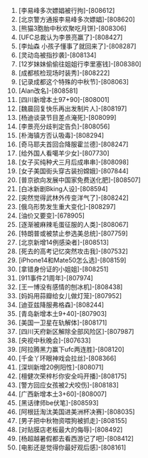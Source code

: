 
1. [李易峰多次嫖娼被行拘]-[808612]
1. [北京警方通报李易峰多次嫖娼]-[808620]
1. [熊猫3胞胎中秋欢聚吃月饼]-[808306]
1. [UFC总裁认为李景亮赢了]-[808427]
1. [李灿森 小孩子懂事了就回来了]-[808287]
1. [灵动岛被指抄袭]-[808134]
1. [12岁妹妹偷偷往姐姐行李里塞钱]-[808380]
1. [成都核检现场时装秀]-[808222]
1. [记录成都这个特殊的中秋节]-[808063]
1. [Alan改名]-[808581]
1. [四川新增本土97+90]-[808001]
1. [魏晨回复快乐再出发制片人]-[808197]
1. [杨迪谈录节目差点淹死]-[808099]
1. [李景亮分歧判定告负]-[808056]
1. [朴海镇方否认吸毒]-[808294]
1. [奇马耶夫首回合降服霍兰德]-[808247]
1. [给外国人看噶羊少女]-[807730]
1. [女子买纯种犬三月后成串串]-[808098]
1. [女子美国街头穿古装扮嫦娥]-[807844]
1. [普京欲向发展中国家免费送化肥]-[808507]
1. [白冰新剧Bking人设]-[808594]
1. [突然觉得武林外传变洋气了]-[808242]
1. [俄乌形势发生重大变化]-[808297]
1. [油价又要变]-[678905]
1. [逐渐被麻辣毛蛋征服的人类]-[808067]
1. [特朗普或被禁止参选美总统]-[807759]
1. [北京新增14例感染者]-[808513]
1. [死去的高考记忆突然攻击我]-[807532]
1. [iPhone14和Mate50怎么选]-[808159]
1. [拿错身份证的小姐姐]-[808251]
1. [911事件21周年]-[807974]
1. [王一博没有感情的刨冰机]-[808438]
1. [妈妈用蒜瓣给女儿做灯笼]-[807952]
1. [迪亚兹降服弗格森]-[808244]
1. [青岛新增本土9+40]-[807903]
1. [美国一卫星在轨解体]-[808171]
1. [四川天府新区解除全部风险区]-[807987]
1. [央视中秋晚会]-[807633]
1. [阿拉腾黑力赢下ufc两连胜]-[808120]
1. [千金丫环眼神戏会拉丝]-[808366]
1. [深圳新增20例阳性]-[808071]
1. [檀健次荣梓杉你安全吗开播]-[808175]
1. [警方回应女孩被2犬咬伤]-[808183]
1. [广西新增本土3+60]-[808007]
1. [黑话律师be伏笔]-[808593]
1. [阿根廷淘汰美国进美洲杯决赛]-[808035]
1. [男子把中秋物资喂狗被抓走]-[808155]
1. [对贴膜店老板最大的侮辱]-[808492]
1. [杨超越暑假都去看西游记了吧]-[808412]
1. [电影还是觉得你最好观后感]-[808161]